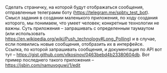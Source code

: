 Сделать страничку, на которой будут отображаться сообщения, отправленные телеграмм боту (https://telegram.me/spbtv_test_bot). 
Смысл задания в создании маленького приложения, по ходу создания которого, мы понимаем, что умеет человек; конкретные технологии не важны.
Суть приложения – запрашивать с определенным таумаутом (или использовать https://en.wikipedia.org/wiki/Push_technology#Long_Polling)
и в случае, если появились новые сообщения, отобразить их в интерфейсе. 
Ссылка, по которой запрашивать сообщения, и документация по API вот тут – https://gist.github.com/vlkosinov/0463bebd4b23380604db.
Вот пример последнего такого приложения – https://jsbin.com/namuvoguwi/1/edit

